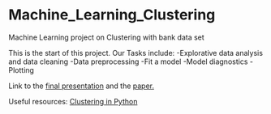 # Machine_Learning_Clustering
Machine Learning project on Clustering with bank data set


This is the start of this project. Our Tasks include:
-Explorative data analysis and data cleaning
-Data preprocessing
-Fit a model
-Model diagnostics
-Plotting

Link to the [final presentation](https://docs.google.com/presentation/d/1YN8ZlBX34dZ-Lh2CZPYQcnst4KgN9qk_MB7-XjDOix4/edit?usp=sharing)
and the [paper.](https://docs.google.com/document/d/1xVIQxROleK2icHew_0mPSMb-mOiusN_kAo6o-cNJOV8/edit?usp=sharing)

Useful resources: [Clustering in Python](https://github.com/sandipanpaul21/Clustering-in-Python)
